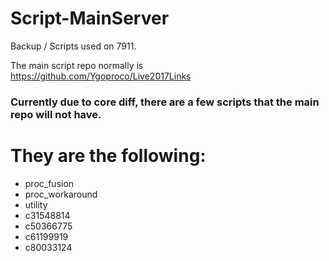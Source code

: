 # Script-MainServer
Backup / Scripts used on 7911. 

The main script repo normally is https://github.com/Ygoproco/Live2017Links

### Currently due to core diff, there are a few scripts that the main repo will not have.

# They are the following:

- proc_fusion
- proc_workaround
- utility
- c31548814
- c50366775
- c61199919
- c80033124
